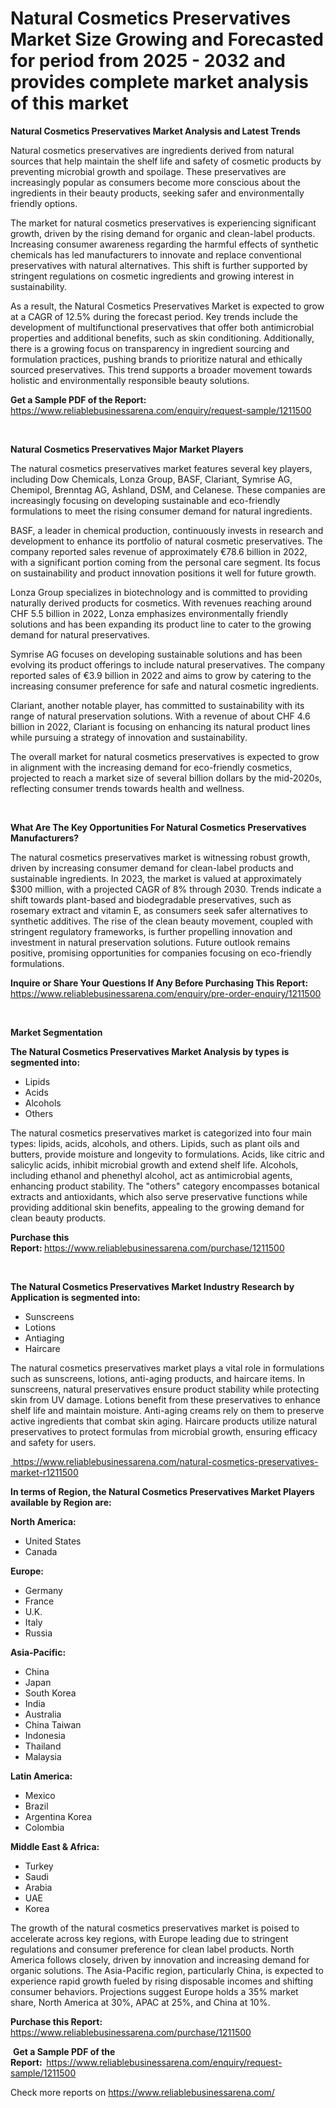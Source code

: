 <p><h1>Natural Cosmetics Preservatives Market Size Growing and Forecasted for period from 2025 - 2032 and provides complete market analysis of this market</h1></p><p><strong>Natural Cosmetics Preservatives Market Analysis and Latest Trends</strong></p>
<p><p>Natural cosmetics preservatives are ingredients derived from natural sources that help maintain the shelf life and safety of cosmetic products by preventing microbial growth and spoilage. These preservatives are increasingly popular as consumers become more conscious about the ingredients in their beauty products, seeking safer and environmentally friendly options. </p><p>The market for natural cosmetics preservatives is experiencing significant growth, driven by the rising demand for organic and clean-label products. Increasing consumer awareness regarding the harmful effects of synthetic chemicals has led manufacturers to innovate and replace conventional preservatives with natural alternatives. This shift is further supported by stringent regulations on cosmetic ingredients and growing interest in sustainability.</p><p>As a result, the Natural Cosmetics Preservatives Market is expected to grow at a CAGR of 12.5% during the forecast period. Key trends include the development of multifunctional preservatives that offer both antimicrobial properties and additional benefits, such as skin conditioning. Additionally, there is a growing focus on transparency in ingredient sourcing and formulation practices, pushing brands to prioritize natural and ethically sourced preservatives. This trend supports a broader movement towards holistic and environmentally responsible beauty solutions.</p></p>
<p><strong>Get a Sample PDF of the Report:&nbsp;</strong> <a href="https://www.reliablebusinessarena.com/enquiry/request-sample/1211500?utm_campaign=3124&utm_medium=2&utm_source=Github&utm_content=ia&utm_term=24032025&utm_id=natural-cosmetics-preservatives">https://www.reliablebusinessarena.com/enquiry/request-sample/1211500</a></p>
<p>&nbsp;</p>
<p><strong>Natural Cosmetics Preservatives Major Market Players</strong></p>
<p><p>The natural cosmetics preservatives market features several key players, including Dow Chemicals, Lonza Group, BASF, Clariant, Symrise AG, Chemipol, Brenntag AG, Ashland, DSM, and Celanese. These companies are increasingly focusing on developing sustainable and eco-friendly formulations to meet the rising consumer demand for natural ingredients.</p><p>BASF, a leader in chemical production, continuously invests in research and development to enhance its portfolio of natural cosmetic preservatives. The company reported sales revenue of approximately €78.6 billion in 2022, with a significant portion coming from the personal care segment. Its focus on sustainability and product innovation positions it well for future growth.</p><p>Lonza Group specializes in biotechnology and is committed to providing naturally derived products for cosmetics. With revenues reaching around CHF 5.5 billion in 2022, Lonza emphasizes environmentally friendly solutions and has been expanding its product line to cater to the growing demand for natural preservatives.</p><p>Symrise AG focuses on developing sustainable solutions and has been evolving its product offerings to include natural preservatives. The company reported sales of €3.9 billion in 2022 and aims to grow by catering to the increasing consumer preference for safe and natural cosmetic ingredients.</p><p>Clariant, another notable player, has committed to sustainability with its range of natural preservation solutions. With a revenue of about CHF 4.6 billion in 2022, Clariant is focusing on enhancing its natural product lines while pursuing a strategy of innovation and sustainability.</p><p>The overall market for natural cosmetics preservatives is expected to grow in alignment with the increasing demand for eco-friendly cosmetics, projected to reach a market size of several billion dollars by the mid-2020s, reflecting consumer trends towards health and wellness.</p></p>
<p>&nbsp;</p>
<p><strong>What Are The Key Opportunities For Natural Cosmetics Preservatives Manufacturers?</strong></p>
<p><p>The natural cosmetics preservatives market is witnessing robust growth, driven by increasing consumer demand for clean-label products and sustainable ingredients. In 2023, the market is valued at approximately $300 million, with a projected CAGR of 8% through 2030. Trends indicate a shift towards plant-based and biodegradable preservatives, such as rosemary extract and vitamin E, as consumers seek safer alternatives to synthetic additives. The rise of the clean beauty movement, coupled with stringent regulatory frameworks, is further propelling innovation and investment in natural preservation solutions. Future outlook remains positive, promising opportunities for companies focusing on eco-friendly formulations.</p></p>
<p><strong>Inquire or Share Your Questions If Any Before Purchasing This Report:</strong> <a href="https://www.reliablebusinessarena.com/enquiry/pre-order-enquiry/1211500?utm_campaign=3124&utm_medium=2&utm_source=Github&utm_content=ia&utm_term=24032025&utm_id=natural-cosmetics-preservatives">https://www.reliablebusinessarena.com/enquiry/pre-order-enquiry/1211500</a></p>
<p>&nbsp;</p>
<p><strong>Market Segmentation</strong></p>
<p><strong>The Natural Cosmetics Preservatives Market Analysis by types is segmented into:</strong></p>
<p><ul><li>Lipids</li><li>Acids</li><li>Alcohols</li><li>Others</li></ul></p>
<p><p>The natural cosmetics preservatives market is categorized into four main types: lipids, acids, alcohols, and others. Lipids, such as plant oils and butters, provide moisture and longevity to formulations. Acids, like citric and salicylic acids, inhibit microbial growth and extend shelf life. Alcohols, including ethanol and phenethyl alcohol, act as antimicrobial agents, enhancing product stability. The "others" category encompasses botanical extracts and antioxidants, which also serve preservative functions while providing additional skin benefits, appealing to the growing demand for clean beauty products.</p></p>
<p><strong>Purchase this Report:&nbsp;</strong><a href="https://www.reliablebusinessarena.com/purchase/1211500?utm_campaign=3124&utm_medium=2&utm_source=Github&utm_content=ia&utm_term=24032025&utm_id=natural-cosmetics-preservatives">https://www.reliablebusinessarena.com/purchase/1211500</a></p>
<p>&nbsp;</p>
<p><strong>The Natural Cosmetics Preservatives Market Industry Research by Application is segmented into:</strong></p>
<p><ul><li>Sunscreens</li><li>Lotions</li><li>Antiaging</li><li>Haircare</li></ul></p>
<p><p>The natural cosmetics preservatives market plays a vital role in formulations such as sunscreens, lotions, anti-aging products, and haircare items. In sunscreens, natural preservatives ensure product stability while protecting skin from UV damage. Lotions benefit from these preservatives to enhance shelf life and maintain moisture. Anti-aging creams rely on them to preserve active ingredients that combat skin aging. Haircare products utilize natural preservatives to protect formulas from microbial growth, ensuring efficacy and safety for users.</p></p>
<p><a href="https://www.reliablebusinessarena.com/natural-cosmetics-preservatives-market-r1211500?utm_campaign=3124&utm_medium=2&utm_source=Github&utm_content=ia&utm_term=24032025&utm_id=natural-cosmetics-preservatives">&nbsp;https://www.reliablebusinessarena.com/natural-cosmetics-preservatives-market-r1211500</a></p>
<p><strong>In terms of Region, the Natural Cosmetics Preservatives Market Players available by Region are:</strong></p>
<p>
    <p> <strong> North America: </strong>
        <ul>
            <li>United States</li>
            <li>Canada</li>
        </ul>
        </p> 
    <p> <strong> Europe: </strong>
        <ul>
            <li>Germany</li>
            <li>France</li>
            <li>U.K.</li>
            <li>Italy</li>
            <li>Russia</li>
        </ul>
        </p> 
    <p> <strong> Asia-Pacific: </strong>
        <ul>
            <li>China</li>
            <li>Japan</li>
            <li>South Korea</li>
            <li>India</li>
            <li>Australia</li>
            <li>China Taiwan</li>
            <li>Indonesia</li>
            <li>Thailand</li>
            <li>Malaysia</li>
        </ul>
        </p> 
    <p> <strong> Latin America: </strong>
        <ul>
            <li>Mexico</li>
            <li>Brazil</li>
            <li>Argentina Korea</li>
            <li>Colombia</li>
        </ul>
        </p> 
    <p> <strong> Middle East & Africa: </strong>
        <ul>
            <li>Turkey</li>
            <li>Saudi</li>
            <li>Arabia</li>
            <li>UAE</li>
            <li>Korea</li>
        </ul>
    </p>
    </p>
<p><p>The growth of the natural cosmetics preservatives market is poised to accelerate across key regions, with Europe leading due to stringent regulations and consumer preference for clean label products. North America follows closely, driven by innovation and increasing demand for organic solutions. The Asia-Pacific region, particularly China, is expected to experience rapid growth fueled by rising disposable incomes and shifting consumer behaviors. Projections suggest Europe holds a 35% market share, North America at 30%, APAC at 25%, and China at 10%.</p></p>
<p><strong>Purchase this Report: </strong><a href="https://www.reliablebusinessarena.com/purchase/1211500?utm_campaign=3124&utm_medium=2&utm_source=Github&utm_content=ia&utm_term=24032025&utm_id=natural-cosmetics-preservatives">https://www.reliablebusinessarena.com/purchase/1211500</a></p>
<p>&nbsp;<strong>Get a Sample PDF of the Report:&nbsp;&nbsp;</strong><a href="https://www.reliablebusinessarena.com/enquiry/request-sample/1211500?utm_campaign=3124&utm_medium=2&utm_source=Github&utm_content=ia&utm_term=24032025&utm_id=natural-cosmetics-preservatives">https://www.reliablebusinessarena.com/enquiry/request-sample/1211500</a></p>
<p><strong></strong></p>
<p>Check more reports on <a href="https://www.reliablebusinessarena.com/?utm_campaign=3124&utm_medium=2&utm_source=Github&utm_content=ia&utm_term=24032025&utm_id=natural-cosmetics-preservatives">https://www.reliablebusinessarena.com/</a></p>